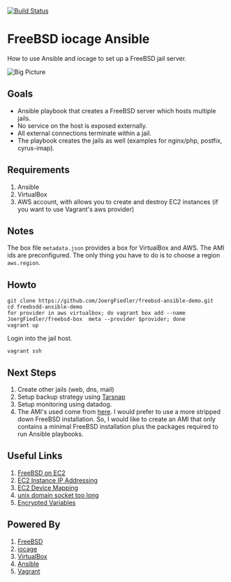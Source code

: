 [![Build Status](https://travis-ci.org/JoergFiedler/freebsd-ansible-demo.svg?branch=master)](https://travis-ci.org/JoergFiedler/freebsd-ansible-demo)

# FreeBSD iocage Ansible

How to use Ansible and iocage to set up a FreeBSD jail server.

![Big Picture](https://github.com/JoergFiedler/freebsd-ansible-demo/raw/master/doc/big-picture-draw.io.png)

## Goals

- Ansible playbook that creates a FreeBSD server which hosts multiple jails.
- No service on the host is exposed externally.
- All external connections terminate within a jail.
- The playbook creates the jails as well (examples for nginx/php, postfix, cyrus-imap).

## Requirements

1. Ansible
1. VirtualBox
1. AWS account, with allows you to create and destroy EC2 instances (if you want to use Vagrant's aws provider)

## Notes

The box file `metadata.json` provides a box for VirtualBox and AWS. The AMI ids are preconfigured. The only thing you have to do is to choose a region `aws.region`.

## Howto

    git clone https://github.com/JoergFiedler/freebsd-ansible-demo.git
    cd freebsdd-ansible-demo
    for provider in aws virtualbox; do vagrant box add --name JoergFiedler/freebsd-box  meta --provider $provider; done
    vagrant up

Login into the jail host.

    vagrant ssh

## Next Steps

1. Create other jails (web, dns, mail)
1. Setup backup strategy using [Tarsnap](https://www.tarsnap.com/man-tarsnap.1.html)
1. Setup monitoring using datadog.
1. The AMI's used come from [here](http://www.daemonology.net/freebsd-on-ec2/). I would prefer to use a more stripped down FreeBSD installation. So, I would like to create an AMI that only contains a minimal FreeBSD installation plus the packages required to run Ansible playbooks.

## Useful Links

1. [FreeBSD on EC2](http://www.daemonology.net/freebsd-on-ec2/)
1. [EC2 Instance IP Addressing](http://docs.aws.amazon.com/AWSEC2/latest/UserGuide/using-instance-addressing.html)
1. [EC2 Device Mapping](http://docs.aws.amazon.com/AWSEC2/latest/UserGuide/block-device-mapping-concepts.html)
1. [unix domain socket too long](https://github.com/ansible/ansible/issues/11536)
1. [Encrypted Variables](http://docs.travis-ci.com/user/environment-variables/#Encrypted-Variables)

## Powered By

1. [FreeBSD](https://www.freebsd.org)
1. [iocage](https://github.com/pannon/iocage)
1. [VirtualBox](https://www.virtualbox.org)
1. [Ansible](http://www.ansible.com)
1. [Vagrant](https://www.vagrantup.com)
